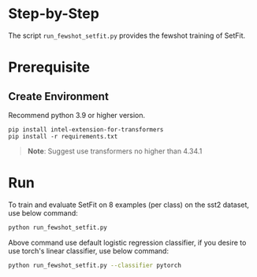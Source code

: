 Step-by-Step​
============
The script `run_fewshot_setfit.py` provides the fewshot training of SetFit.

# Prerequisite​
## Create Environment​
Recommend python 3.9 or higher version.
```shell
pip install intel-extension-for-transformers
pip install -r requirements.txt
```
>**Note**: Suggest use transformers no higher than 4.34.1


# Run
To train and evaluate SetFit on 8 examples (per class) on the sst2 dataset, use below command:

```bash
python run_fewshot_setfit.py
```

Above command use default logistic regression classifier, if you desire to use torch's linear classifier, use below command:

```bash
python run_fewshot_setfit.py --classifier pytorch
```